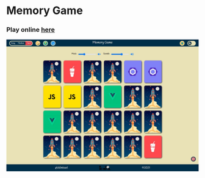 # Memory Game  
### Play online [here](https://valimisael.github.io/react-game/)  
![screenshot](screenshots/game.jpg)